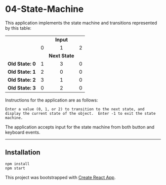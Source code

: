 # 04-State-Machine

This application implements the state machine and transitions represented by this table:

|  	|  	|  	|  	|
|--------------	|:-:	|:----------:	|:-:	|
|  	|  	|  	**Input**  	|  	
|  	| 0 	| 1 	| 2 	|
|  	|  	| **Next State** 	|  	|
| **Old State: 0** 	| 1 	| 3 	| 0 	|
| **Old State: 1** 	| 2 	| 0 	| 0 	|
| **Old State: 2** 	| 3 	| 1 	| 0 	|
| **Old State: 3** 	| 0 	| 2 	| 0 	|

Instructions for the application are as follows:
```
Enter a value (0, 1, or 2) to transition to the next state, and display the current state of the object.  Enter -1 to exit the state machine.
```

The application accepts input for the state machine from both button and keyboard events. 

----

## Installation

```
npm install
npm start
```

This project was bootstrapped with [Create React App](https://github.com/facebookincubator/create-react-app).
